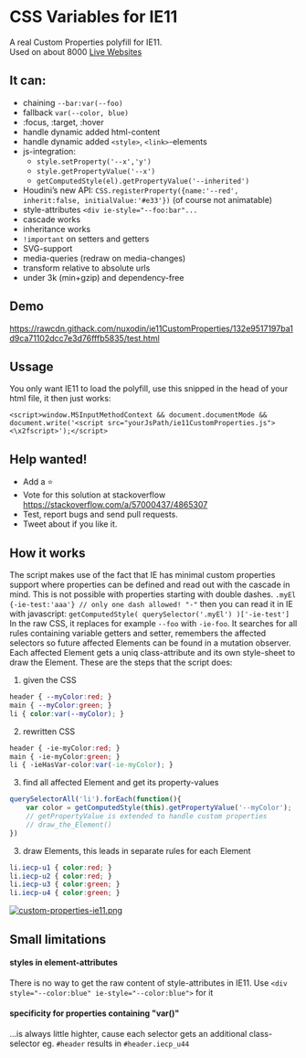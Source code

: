 # CSS Variables for IE11
A real Custom Properties polyfill for IE11.  
Used on about 8000 [Live Websites](https://publicwww.com/websites/ie11CustomProperties/ "source")

## It can:
- chaining `--bar:var(--foo)`
- fallback `var(--color, blue)`
- :focus, :target, :hover
- handle dynamic added html-content
- handle dynamic added `<style>`, `<link>`-elements
- js-integration:
    - `style.setProperty('--x','y')`
    - `style.getPropertyValue('--x')`
    - `getComputedStyle(el).getPropertyValue('--inherited')`
- Houdini’s new API: `CSS.registerProperty({name:'--red', inherit:false, initialValue:'#e33'})` (of course not animatable)
- style-attributes `<div ie-style="--foo:bar"...`
- cascade works
- inheritance works
- `!important` on setters and getters
- SVG-support
- media-queries (redraw on media-changes)
- transform relative to absolute urls
- under 3k (min+gzip) and dependency-free

## Demo
https://rawcdn.githack.com/nuxodin/ie11CustomProperties/132e9517197ba1d9ca71102dcc7e3d76fffb5835/test.html

## Ussage
You only want IE11 to load the polyfill, use this snipped in the head of your html file, it then just works:
```
<script>window.MSInputMethodContext && document.documentMode && document.write('<script src="yourJsPath/ie11CustomProperties.js"><\x2fscript>');</script>
```

## Help wanted!
- Add a ⭐️
- Vote for this solution at stackoverflow https://stackoverflow.com/a/57000437/4865307
- Test, report bugs and send pull requests.
- Tweet about if you like it.

## How it works
The script makes use of the fact that IE has minimal custom properties support where properties can be defined and read out with the cascade in mind. This is not possible with properties starting with double dashes.
`.myEl {-ie-test:'aaa'} // only one dash allowed! "-"`
then you can read it in IE with javascript:
`getComputedStyle( querySelector('.myEl') )['-ie-test']`
In the raw CSS, it replaces for example `--foo` with `-ie-foo`.
It searches for all rules containing variable getters and setter, remembers the affected selectors so future affected Elements can be found in a mutation observer.
Each affected Element gets a uniq class-attribute and its own style-sheet to draw the Element.
These are the steps that the script does:
1. given the CSS
```css
header { --myColor:red; }
main { --myColor:green; }
li { color:var(--myColor); }
```
2. rewritten CSS
```css
header { -ie-myColor:red; }
main { -ie-myColor:green; }
li { -ieHasVar-color:var(-ie-myColor); }
```
3. find all affected Element and get its property-values
```js
querySelectorAll('li').forEach(function(){
    var color = getComputedStyle(this).getPropertyValue('--myColor');
    // getPropertyValue is extended to handle custom properties
    // draw_the_Element()
})
```
3. draw Elements, this leads in separate rules for each Element
```css
li.iecp-u1 { color:red; }
li.iecp-u2 { color:red; }
li.iecp-u3 { color:green; }
li.iecp-u4 { color:green; }
```
[![custom-properties-ie11.png](https://i.postimg.cc/bryMt02N/custom-properties-ie11.png)](https://postimg.cc/gX7N9ZDf)


## Small limitations
#### styles in element-attributes
There is no way to get the raw content of style-attributes in IE11.
Use `<div style="--color:blue" ie-style="--color:blue">` for it

#### specificity for properties containing "var()"
...is always little highter, cause each selector gets an additional class-selector
eg. `#header` results in `#header.iecp_u44`
